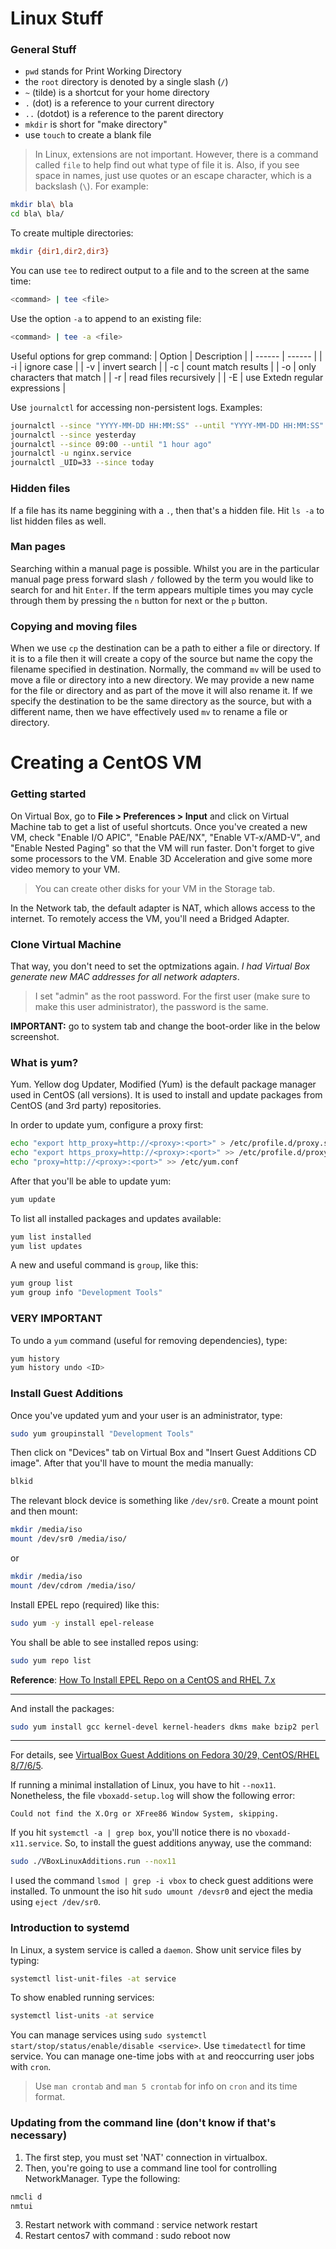 # Linux Stuff

### General Stuff
- `pwd` stands for Print Working Directory
- the `root` directory is denoted by a single slash (`/`)
- `~` (tilde) is a shortcut for your home directory
- `.` (dot) is a reference to your current directory
- `..` (dotdot) is a reference to the parent directory
- `mkdir` is short for "make directory"
- use `touch` to create a blank file

>In Linux, extensions are not important. However, there is a command called `file` to help find out what type of file it is. Also, if you see space in names, just use quotes or an escape character, which is a backslash (`\`). For example:
```sh
mkdir bla\ bla
cd bla\ bla/ 
```

To create multiple directories:
```sh
mkdir {dir1,dir2,dir3}
```

You can use `tee` to redirect output to a file and to the screen at the same time:
```sh
<command> | tee <file>
```
Use the option `-a` to append to an existing file:
```sh
<command> | tee -a <file>
```

Useful options for grep command:
| Option | Description |
| ------ | ------ |
| -i | ignore case |
| -v | invert search |
| -c | count match results |
| -o | only characters that match |
| -r | read files recursively |
| -E | use Extedn regular expressions |

Use `journalctl` for accessing non-persistent logs. Examples:
```sh
journalctl --since "YYYY-MM-DD HH:MM:SS" --until "YYYY-MM-DD HH:MM:SS"
journalctl --since yesterday
journalctl --since 09:00 --until "1 hour ago"
journalctl -u nginx.service
journalctl _UID=33 --since today
```

### Hidden files
If a file has its name beggining with a `.`, then that's a hidden file. Hit `ls -a` to list hidden files as well.

### Man pages
Searching within a manual page is possible. Whilst you are in the particular manual page press forward slash `/` followed by the term you would like to search for and hit `Enter`. If the term appears multiple times you may cycle through them by pressing the `n` button for next or the `p` button.

### Copying and moving files
When we use `cp` the destination can be a path to either a file or directory. If it is to a file then it will create a copy of the source but name the copy the filename specified in destination. Normally, the command `mv` will be used to move a file or directory into a new directory. We may provide a new name for the file or directory and as part of the move it will also rename it. If we specify the destination to be the same directory as the source, but with a different name, then we have effectively used `mv` to rename a file or directory.

# Creating a CentOS VM

### Getting started
On Virtual Box, go to **File > Preferences > Input** and click on Virtual Machine tab to get a list of useful shortcuts. Once you've created a new VM, check "Enable I/O APIC", "Enable PAE/NX",  "Enable VT-x/AMD-V", and "Enable Nested Paging" so that the VM will run faster. Don't forget to give some processors to the VM. Enable 3D Acceleration and give some more video memory to your VM.

>You can create other disks for your VM in the Storage tab.

In the Network tab, the default adapter is NAT, which allows access to the internet. To remotely access the VM, you'll need a Bridged Adapter.

### Clone Virtual Machine

That way, you don't need to set the optmizations again. *I had Virtual Box generate new MAC addresses for all network adapters*.
> I set "admin<xxxxxx>" as the root password. For the first user (make sure to make this user administrator), the password is the same.

**IMPORTANT:** go to system tab and change the boot-order like in the below screenshot.

### What is yum?
Yum. Yellow dog Updater, Modified (Yum) is the default package manager used in CentOS (all versions). It is used to install and update packages from CentOS (and 3rd party) repositories.

In order to update yum, configure a proxy first:
```sh
echo "export http_proxy=http://<proxy>:<port>" > /etc/profile.d/proxy.sh
echo "export https_proxy=http://<proxy>:<port>" >> /etc/profile.d/proxy.sh
echo "proxy=http://<proxy>:<port>" >> /etc/yum.conf
```

After that you'll be able to update yum:
```sh
yum update
```

To list all installed packages and updates available:
```sh
yum list installed
yum list updates
```

A new and useful command is `group`, like this:
```sh
yum group list
yum group info "Development Tools"
```

### VERY IMPORTANT
To undo a `yum` command (useful for removing dependencies), type:
```sh
yum history
yum history undo <ID>
```

### Install Guest Additions
Once you've updated yum and your user is an administrator, type:
```sh
sudo yum groupinstall "Development Tools"
```

Then click on "Devices" tab on Virtual Box and "Insert Guest Additions CD image". After that you'll have to mount the media manually:
```sh
blkid
```
The relevant block device is something like `/dev/sr0`. Create a mount point and then mount:
```sh
mkdir /media/iso
mount /dev/sr0 /media/iso/
```
or
```sh
mkdir /media/iso
mount /dev/cdrom /media/iso/
```
Install EPEL repo (required) like this:
```sh
sudo yum -y install epel-release
```
You shall be able to see installed repos using:
```sh
sudo yum repo list 
```

**Reference**: [How To Install EPEL Repo on a CentOS and RHEL 7.x](https://www.cyberciti.biz/faq/installing-rhel-epel-repo-on-centos-redhat-7-x/)
___

And install the packages:
```sh
sudo yum install gcc kernel-devel kernel-headers dkms make bzip2 perl
```
___
For details, see [VirtualBox Guest Additions on Fedora 30/29, CentOS/RHEL 8/7/6/5](https://www.if-not-true-then-false.com/2010/install-virtualbox-guest-additions-on-fedora-centos-red-hat-rhel/).

If running a minimal installation of Linux, you have to hit `--nox11`. Nonetheless, the file `vboxadd-setup.log` will show the following error:
```console
Could not find the X.Org or XFree86 Window System, skipping. 
```

If you hit `systemctl -a | grep box`, you'll notice there is no `vboxadd-x11.service`. So, to install the guest additions anyway, use the command:
```sh
sudo ./VBoxLinuxAdditions.run --nox11 
```

I used the command `lsmod | grep -i vbox` to check guest additions were installed. To unmount the iso hit `sudo umount /devsr0` and eject the media using `eject /dev/sr0`. 

### Introduction to systemd

In Linux, a system service is called a `daemon`. Show unit service files by typing:
```sh
systemctl list-unit-files -at service
```
To show enabled running services: 
```sh
systemctl list-units -at service
```

You can manage services using `sudo systemctl start/stop/status/enable/disable <service>`. Use `timedatectl` for time service. You can manage one-time jobs with `at` and reoccurring user jobs with `cron`.

> Use `man crontab` and `man 5 crontab` for info on `cron` and its time format.

### Updating from the command line (don't know if that's necessary)

1) The first step, you must set 'NAT' connection in virtualbox. 
2) Then, you're going to use a command line tool for controlling NetworkManager. Type the following:
```sh
nmcli d
nmtui
```
3) Restart network with command : service network restart 
4) Restart centos7 with command : sudo reboot now 
